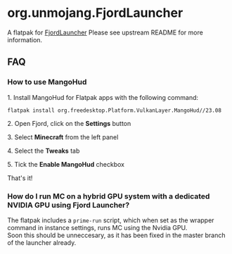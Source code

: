 # org.unmojang.FjordLauncher

A flatpak for [FjordLauncher](https://github.com/unmojang/FjordLauncher)
Please see upstream README for more information.

## FAQ

### How to use MangoHud

1\. Install MangoHud for Flatpak apps with the following command:

```
flatpak install org.freedesktop.Platform.VulkanLayer.MangoHud//23.08
```

2\. Open Fjord, click on the **Settings** button

3\. Select **Minecraft** from the left panel

4\. Select the **Tweaks** tab

5\. Tick the **Enable MangoHud** checkbox

That's it!

### How do I run MC on a hybrid GPU system with a dedicated NVIDIA GPU using Fjord Launcher?

The flatpak includes a `prime-run` script, which when set as the wrapper command in instance settings, runs MC using the Nvidia GPU.  
Soon this should be unneccesary, as it has been fixed in the master branch of the launcher already.
